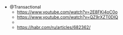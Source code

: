 * @Transactional
  - <https://www.youtube.com/watch?v=2E8FKi4oC0o>
  - <https://www.youtube.com/watch?v=QZ9rXZT0DlQ>
  - 
  - <https://habr.com/ru/articles/682362/>